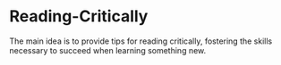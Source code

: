 # Reading-Critically
The main idea is to provide tips for reading critically, fostering the skills necessary to succeed when learning something new.
